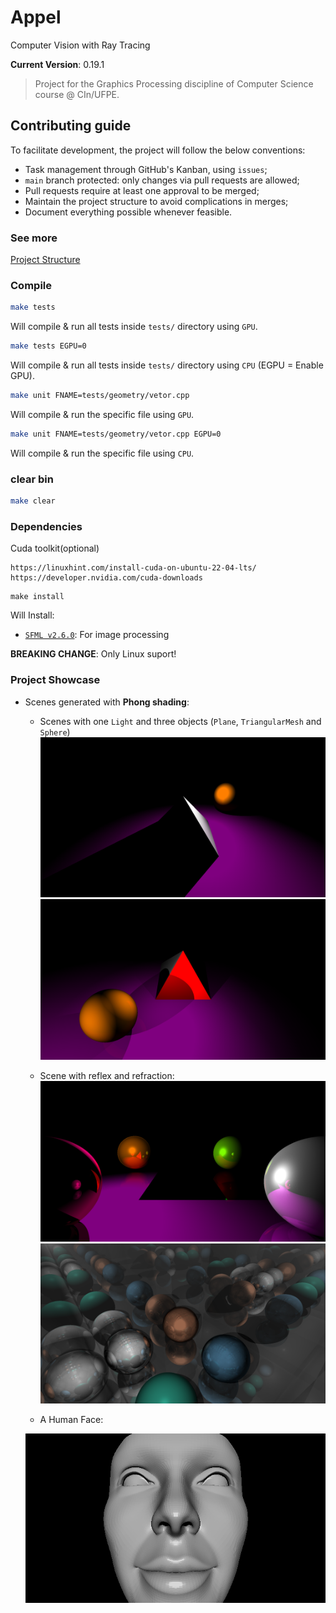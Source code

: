 # Appel
Computer Vision with Ray Tracing

<!-- Dont modify this line!!! -->
**Current Version**: 0.19.1

> Project for the Graphics Processing discipline of Computer Science course @ CIn/UFPE.
## Contributing guide
To facilitate development, the project will follow the below conventions:
* Task management through GitHub's Kanban, using `issues`;
* `main` branch protected: only changes via pull requests are allowed;
* Pull requests require at least one approval to be merged;
* Maintain the project structure to avoid complications in merges;
* Document everything possible whenever feasible.

### See more

[Project Structure](./docs/project_structure.md)

### Compile
```sh
make tests
```
 Will compile & run all tests inside `tests/` directory using `GPU`.

```sh
make tests EGPU=0
```
 Will compile & run all tests inside `tests/` directory using `CPU` (EGPU = Enable GPU).

```sh
make unit FNAME=tests/geometry/vetor.cpp
```
Will compile & run the specific file using `GPU`.
```sh
make unit FNAME=tests/geometry/vetor.cpp EGPU=0
```
Will compile & run the specific file using `CPU`.

### clear bin
```sh
make clear
```

### Dependencies
Cuda toolkit(optional)
```
https://linuxhint.com/install-cuda-on-ubuntu-22-04-lts/
https://developer.nvidia.com/cuda-downloads
```

```make
make install
```

Will Install:
* [`SFML v2.6.0`](https://github.com/SFML/SFML): For image processing

**BREAKING CHANGE**: Only Linux suport!

### Project Showcase

- Scenes generated with **Phong shading**:
    - Scenes with one `Light` and three objects (`Plane`, `TriangularMesh` and `Sphere`)
    ![img](/assets/outputs/project_v1/version_01/image_01.png)
    ![img](/assets/outputs/project_v1/version_03/image_05.png)

    - Scene with reflex and refraction:
    ![img](/assets/outputs/project_v2/version_00/image_02.png)
    ![img](/assets/outputs/project_v2/version_02/image_00.png)

    - A Human Face:

    ![img](/assets/outputs/view/humanFace.png)

